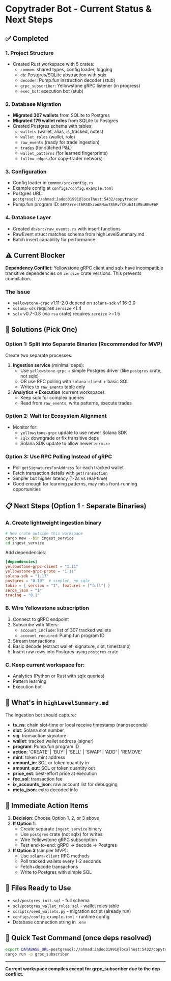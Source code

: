 # Copytrader Bot - Current Status & Next Steps

## ✅ Completed

### 1. Project Structure

- Created Rust workspace with 5 crates:
  - `common`: shared types, config loader, logging
  - `db`: Postgres/SQLite abstraction with sqlx
  - `decoder`: Pump.fun instruction decoder (stub)
  - `grpc_subscriber`: Yellowstone gRPC listener (in progress)
  - `exec_bot`: execution bot (stub)

### 2. Database Migration

- **Migrated 307 wallets** from SQLite to Postgres
- **Migrated 179 wallet roles** from SQLite to Postgres
- Created Postgres schema with tables:
  - `wallets` (wallet, alias, is_tracked, notes)
  - `wallet_roles` (wallet, role)
  - `raw_events` (ready for trade ingestion)
  - `trades` (for stitched P&L)
  - `wallet_patterns` (for learned fingerprints)
  - `follow_edges` (for copy-trader network)

### 3. Configuration

- Config loader in `common/src/config.rs`
- Example config at `configs/config.example.toml`
- Postgres URL: `postgresql://ahmad:Jadoo31991@localhost:5432/copytrader`
- Pump.fun program ID: `6EF8rrecthR5Dkzon8Nwu78hRvfCKubJ14M5uBEwF6P`

### 4. Database Layer

- Created `db/src/raw_events.rs` with insert functions
- RawEvent struct matches schema from highLevelSummary.md
- Batch insert capability for performance

## ⚠️ Current Blocker

**Dependency Conflict**: Yellowstone gRPC client and sqlx have incompatible transitive dependencies on `zeroize` crate versions. This prevents compilation.

### The Issue

- `yellowstone-grpc` v1.11-2.0 depend on `solana-sdk` v1.16-2.0
- `solana-sdk` requires `zeroize` <1.4
- `sqlx` v0.7-0.8 (via `rsa` crate) requires `zeroize` >=1.5

## 🔧 Solutions (Pick One)

### Option 1: Split into Separate Binaries (Recommended for MVP)

Create two separate processes:

1. **Ingestion service** (minimal deps):
   - Use `yellowstone-grpc` + simple Postgres driver (like `postgres` crate, not sqlx)
   - OR use RPC polling with `solana-client` + basic SQL
   - Writes to `raw_events` table only
2. **Analytics + Execution** (current workspace):
   - Keep sqlx for complex queries
   - Read from `raw_events`, write patterns, execute trades

### Option 2: Wait for Ecosystem Alignment

- Monitor for:
  - `yellowstone-grpc` update to use newer Solana SDK
  - `sqlx` downgrade or fix transitive deps
  - Solana SDK update to allow newer `zeroize`

### Option 3: Use RPC Polling Instead of gRPC

- Poll `getSignaturesForAddress` for each tracked wallet
- Fetch transaction details with `getTransaction`
- Simpler but higher latency (1-2s vs real-time)
- Good enough for learning patterns, may miss front-running opportunities

## 📋 Next Steps (Option 1 - Separate Binaries)

### A. Create lightweight ingestion binary

```bash
# New crate outside this workspace
cargo new --bin ingest_service
cd ingest_service
```

Add dependencies:

```toml
[dependencies]
yellowstone-grpc-client = "1.11"
yellowstone-grpc-proto = "1.11"
solana-sdk = "1.17"
postgres = "0.19"  # simpler, no sqlx
tokio = { version = "1", features = ["full"] }
serde_json = "1"
tracing = "0.1"
```

### B. Wire Yellowstone subscription

1. Connect to gRPC endpoint
2. Subscribe with filters:
   - `account_include`: list of 307 tracked wallets
   - `account_required`: Pump.fun program ID
3. Stream transactions
4. Basic decode (extract wallet, signature, slot, timestamp)
5. Insert raw rows into Postgres using `postgres` crate

### C. Keep current workspace for:

- Analytics (Python or Rust with sqlx queries)
- Pattern learning
- Execution bot

## 📝 What's in `highLevelSummary.md`

The ingestion bot should capture:

- **ts_ns**: chain slot-time or local receive timestamp (nanoseconds)
- **slot**: Solana slot number
- **sig**: transaction signature
- **wallet**: tracked wallet address (signer)
- **program**: Pump.fun program ID
- **action**: 'CREATE' | 'BUY' | 'SELL' | 'SWAP' | 'ADD' | 'REMOVE'
- **mint**: token mint address
- **amount_in**: SOL or token quantity in
- **amount_out**: SOL or token quantity out
- **price_est**: best-effort price at execution
- **fee_sol**: transaction fee
- **ix_accounts_json**: raw account list for debugging
- **meta_json**: extra decoded info

## 🎯 Immediate Action Items

1. **Decision**: Choose Option 1, 2, or 3 above
2. **If Option 1**:
   - Create separate `ingest_service` binary
   - Use `postgres` crate (not sqlx) for writes
   - Wire Yellowstone gRPC subscription
   - Test end-to-end: gRPC → decode → Postgres
3. **If Option 3** (simpler MVP):
   - Use `solana-client` RPC methods
   - Poll tracked wallets every 1-2 seconds
   - Fetch+decode transactions
   - Write to Postgres with simple SQL

## 📂 Files Ready to Use

- `sql/postgres_init.sql` - full schema
- `sql/postgres_wallet_roles.sql` - wallet roles table
- `scripts/seed_wallets.py` - migration script (already run)
- `configs/config.example.toml` - runtime config
- Database connection string in `.env`

## 🚀 Quick Test Command (once deps resolved)

```bash
export DATABASE_URL=postgresql://ahmad:Jadoo31991@localhost:5432/copytrader
cargo run -p grpc_subscriber
```

---

**Current workspace compiles except for grpc_subscriber due to the dep conflict.**
